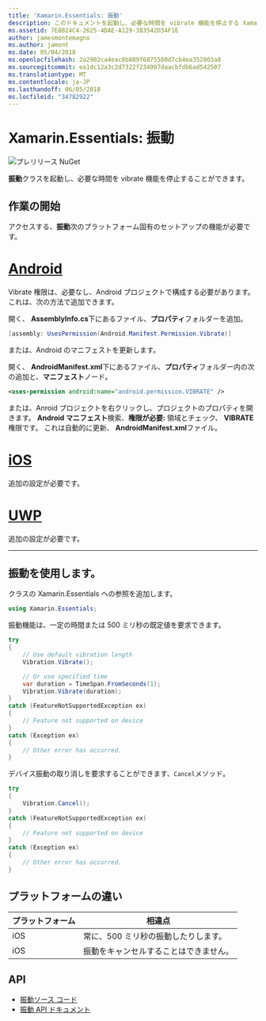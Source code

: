 ```yaml
---
title: 'Xamarin.Essentials: 振動'
description: このドキュメントを起動し、必要な時間を vibrate 機能を停止する Xamarin.Essentials で振動クラスについて説明します。
ms.assetid: 7E8B24C4-2625-4DAE-A129-383542D34F1E
author: jamesmontemagno
ms.author: jamont
ms.date: 05/04/2018
ms.openlocfilehash: 2a2902ca4eac8b889f6875580d7cb4ea352803a8
ms.sourcegitcommit: ea1dc12a3c2d7322f234997daacbfdb6ad542507
ms.translationtype: MT
ms.contentlocale: ja-JP
ms.lasthandoff: 06/05/2018
ms.locfileid: "34782922"
---
```

# <a name="xamarinessentials-vibration"></a>Xamarin.Essentials: 振動

![プレリリース NuGet](~/media/shared/pre-release.png)

**振動**クラスを起動し、必要な時間を vibrate 機能を停止することができます。

## <a name="getting-started"></a>作業の開始

アクセスする、**振動**次のプラットフォーム固有のセットアップの機能が必要です。

# <a name="androidtabandroid"></a>[Android](#tab/android)

Vibrate 権限は、必要なし、Android プロジェクトで構成する必要があります。 これは、次の方法で追加できます。

開く、 **AssemblyInfo.cs**下にあるファイル、**プロパティ**フォルダーを追加。

```csharp
[assembly: UsesPermission(Android.Manifest.Permission.Vibrate)]
```

または、Android のマニフェストを更新します。

開く、 **AndroidManifest.xml**下にあるファイル、**プロパティ**フォルダー内の次の追加と、**マニフェスト**ノード。

```xml
<uses-permission android:name="android.permission.VIBRATE" />
```

または、Anroid プロジェクトを右クリックし、プロジェクトのプロパティを開きます。 **Android マニフェスト**検索、**権限が必要:** 領域とチェック、 **VIBRATE**権限です。 これは自動的に更新、 **AndroidManifest.xml**ファイル。

# <a name="iostabios"></a>[iOS](#tab/ios)

追加の設定が必要です。

# <a name="uwptabuwp"></a>[UWP](#tab/uwp)

追加の設定が必要です。

-----

## <a name="using-vibration"></a>振動を使用します。

クラスの Xamarin.Essentials への参照を追加します。

```csharp
using Xamarin.Essentials;
```

振動機能は、一定の時間または 500 ミリ秒の既定値を要求できます。

```csharp
try
{
    // Use default vibration length
    Vibration.Vibrate();

    // Or use specified time
    var duration = TimeSpan.FromSeconds(1);
    Vibration.Vibrate(duration);
}
catch (FeatureNotSupportedException ex)
{
    // Feature not supported on device
}
catch (Exception ex)
{
    // Other error has occurred.
}
```

デバイス振動の取り消しを要求することができます、`Cancel`メソッド。

```csharp
try
{
    Vibration.Cancel();
}
catch (FeatureNotSupportedException ex)
{
    // Feature not supported on device
}
catch (Exception ex)
{
    // Other error has occurred.
}
```

## <a name="platform-differences"></a>プラットフォームの違い

| プラットフォーム | 相違点 |
| --- | --- |
| iOS | 常に、500 ミリ秒の振動したりします。 |
| iOS | 振動をキャンセルすることはできません。 |

## <a name="api"></a>API

- [振動ソース コード](https://github.com/xamarin/Essentials/tree/master/Xamarin.Essentials/Vibration)
- [振動 API ドキュメント](xref:Xamarin.Essentials.Vibration)

